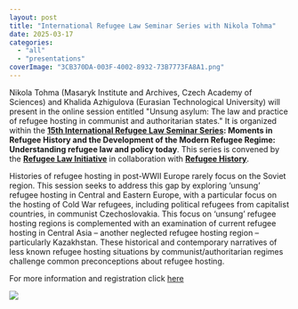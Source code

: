 ```yaml
---
layout: post
title: "International Refugee Law Seminar Series with Nikola Tohma"
date: 2025-03-17
categories: 
  - "all"
  - "presentations"
coverImage: "3CB370DA-003F-4002-8932-73B7773FA8A1.png"
---
```


Nikola Tohma (Masaryk Institute and Archives, Czech Academy of Sciences) and Khalida Azhigulova (Eurasian Technological University) will present in the online session entitled "Unsung asylum: The law and practice of refugee hosting in communist and authoritarian states." It is organized within the **[15th International Refugee Law Seminar Series](https://rli.sas.ac.uk/annual-seminar-series/15th-international-refugee-law-seminar-series): Moments in Refugee History and the Development of the Modern Refugee Regime: Understanding refugee law and policy today**. This series is convened by the **[Refugee Law Initiative](https://rli.sas.ac.uk/)** in collaboration with **[**Refugee History**](https://refugeehistory.org/)**.

Histories of refugee hosting in post-WWII Europe rarely focus on the Soviet region. This session seeks to address this gap by exploring ‘unsung’ refugee hosting in Central and Eastern Europe, with a particular focus on the hosting of Cold War refugees, including political refugees from capitalist countries, in communist Czechoslovakia. This focus on ‘unsung’ refugee hosting regions is complemented with an examination of current refugee hosting in Central Asia – another neglected refugee hosting region – particularly Kazakhstan. These historical and contemporary narratives of less known refugee hosting situations by communist/authoritarian regimes challenge common preconceptions about refugee hosting.

For more information and registration click [here](https://rli.sas.ac.uk/events/unsung-asylum-law-and-practice-refugee-hosting-communist-and-authoritarian-states)

![](../../../../assets/images/2025-03-17_tohma_refugee_law_seminar.png)
